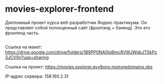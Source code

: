 # movies-explorer-frontend

Дипломный проект курса веб-разработчик Яндекс практикума. Он представляет собой полноценный сайт (фронтэнд + бэкенд). Это его фронтенд часть.

##
Ссылка на макет: https://drive.google.com/drive/folders/1B9PP0NA0IoBmc8VWJWgbJTSkPz3JCV9v?usp=sharing

Cсылка на проект: https://movies.explorer.evvlboro.nomoredomains.sbs

IP-адрес сервера: 158.160.2.31
